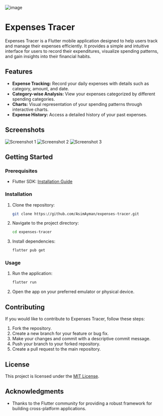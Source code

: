 ![image](https://github.com/AsimAyman/expenses-tracer/assets/83433950/ff937828-48c4-48a2-82f7-ec43bb3548a3)
# Expenses Tracer

Expenses Tracer is a Flutter mobile application designed to help users track and manage their expenses efficiently. It provides a simple and intuitive interface for users to record their expenditures, visualize spending patterns, and gain insights into their financial habits.

## Features

- **Expense Tracking:** Record your daily expenses with details such as category, amount, and date.
- **Category-wise Analysis:** View your expenses categorized by different spending categories.
- **Charts:** Visual representation of your spending patterns through interactive charts.
- **Expense History:** Access a detailed history of your past expenses.

## Screenshots

![Screenshot 1](screenshots/screenshot1.png)
![Screenshot 2](screenshots/screenshot2.png)
![Screenshot 3](screenshots/screenshot3.png)

## Getting Started

### Prerequisites

- Flutter SDK: [Installation Guide](https://flutter.dev/docs/get-started/install)

### Installation

1. Clone the repository:

    ```bash
    git clone https://github.com/AsimAyman/expenses-tracer.git
    ```

2. Navigate to the project directory:

    ```bash
    cd expenses-tracer
    ```

3. Install dependencies:

    ```bash
    flutter pub get
    ```

### Usage

1. Run the application:

    ```bash
    flutter run
    ```

2. Open the app on your preferred emulator or physical device.

## Contributing

If you would like to contribute to Expenses Tracer, follow these steps:

1. Fork the repository.
2. Create a new branch for your feature or bug fix.
3. Make your changes and commit with a descriptive commit message.
4. Push your branch to your forked repository.
5. Create a pull request to the main repository.

## License

This project is licensed under the [MIT License](LICENSE).

## Acknowledgments

- Thanks to the Flutter community for providing a robust framework for building cross-platform applications.
